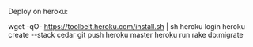 

  Deploy on heroku:

  wget -qO- https://toolbelt.heroku.com/install.sh | sh
  heroku login
  heroku create --stack cedar
  git push heroku master
  heroku run rake db:migrate
